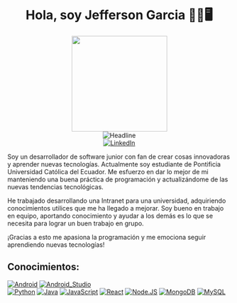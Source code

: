 <div>
  <h1 align="center" >Hola, soy Jefferson Garcia 🧑‍💼🖥️</h1>
  <div align="center">
    <img src="https://media2.giphy.com/media/qgQUggAC3Pfv687qPC/giphy.gif?cid=6c09b9529i3v6vfn1207y8cef9ju7y5t9zfwvenyypul3a3e&ep=v1_gifs_search&rid=giphy.gif&ct=g" height="215'" border-radius="15"/>
  </div>
  <div align="center">
    <img src="https://readme-typing-svg.herokuapp.com?color=%236FDA44&size=32&center=true&vCenter=true&width=600&height=50&lines=Bienvenido+a+mi+repositorio+%F0%9F%91%8B;Estudiante+de+informática;Software+Developer+Junior;Siempre+Aprendiendo;Freelancer;Abierto+a+nuevos+desafíos" alt="Headline" />
  </div>
  <div align=center>
        <a href="www.linkedin.com/in/jefferson-garcia-ibarra-558822244"><img src="https://img.shields.io/badge/Linkedin-0077b5?style=flat&logo=linkedin" alt="LinkedIn" /></a>
    </div>
  <div>
    <p>
Soy un desarrollador de software junior con fan de crear cosas innovadoras y aprender nuevas tecnologías. Actualmente soy estudiante de Pontificia Universidad Católica del Ecuador. Me esfuerzo en dar lo mejor de mi manteniendo una buena práctica         de programación y actualizándome de las nuevas tendencias tecnológicas.
    </p>
    <p>
      He trabajado desarrollando una Intranet para una universidad, adquiriendo conocimientos utilices que me ha llegado a mejorar. Soy bueno en trabajo en equipo, aportando conocimiento y ayudar a los demás es lo que se necesita para lograr un buen trabajo en grupo.
    </p>
    <p>
       ¡Gracias a esto me apasiona la programación y me emociona seguir aprendiendo nuevas tecnologías!
    </p>
  </div>
</div>

## Conocimientos:
[![Android](https://img.shields.io/badge/Android-3DDC84?style=for-the-badge&logo=android&logoColor=white&labelColor=101010)]()
[![Android_Studio](https://img.shields.io/badge/Android_Studio-3DDC84?style=for-the-badge&logo=android-studio&logoColor=white&labelColor=101010)]()
</br>
[![Python](https://img.shields.io/badge/Python-yellow?style=for-the-badge&logo=python&logoColor=white&labelColor=101010)]()
[![Java](https://img.shields.io/badge/Java-ED8B00?style=for-the-badge&logo=openjdk&logoColor=white)]()
[![JavaScript](https://img.shields.io/badge/JavaScript-F7DF1E?style=for-the-badge&logo=javascript&logoColor=white&labelColor=101010)]()
[![React](https://img.shields.io/badge/React-02c2e0?style=for-the-badge&logo=react&logoColor=white&labelColor=101010)]()
[![Node.JS](https://img.shields.io/badge/Node.JS-339933?style=for-the-badge&logo=node.js&logoColor=white&labelColor=101010)]()
[![MongoDB](https://img.shields.io/badge/MongoDB-47A248?style=for-the-badge&logo=mongodb&logoColor=white&labelColor=101010)]()
[![MySQL](https://img.shields.io/badge/MySQL-4479A1?style=for-the-badge&logo=mysql&logoColor=white&labelColor=101010)]()
<!--
**JeffersonS69/JeffersonS69** is a ✨ _special_ ✨ repository because its `README.md` (this file) appears on your GitHub profile.

Here are some ideas to get you started:

- 🔭 I’m currently working on ...
- 🌱 I’m currently learning ...
- 👯 I’m looking to collaborate on ...
- 🤔 I’m looking for help with ...
- 💬 Ask me about ...
- 📫 How to reach me: ...
- 😄 Pronouns: ...
- ⚡ Fun fact: ...
-->
